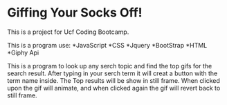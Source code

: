 # Giffing Your Socks Off!
This is a project for Ucf Coding Bootcamp.

This is a program use:
*JavaScript
*CSS
*Jquery
*BootStrap
*HTML
*Giphy Api

This is a program to look up any serch topic and find the top gifs for 
the search result. After typing in your serch term it will creat a button 
with the term name inside. The Top results will be show in still frame. 
When clicked upon the gif will animate, and when clicked again the gif will 
revert back to still frame.